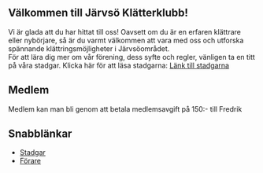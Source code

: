 ## Välkommen till Järvsö Klätterklubb!
<!--![morkberget_header](https://github.com/robertvs/jkk/assets/1116237/15e841cc-ff76-4abf-a41c-b1c32b4a1155)-->
Vi är glada att du har hittat till oss! Oavsett om du är en erfaren klättrare eller nybörjare, så är du varmt välkommen att vara med oss och utforska spännande klättringsmöjligheter i Järvsöområdet.
<br />
För att lära dig mer om vår förening, dess syfte och regler, vänligen ta en titt på våra stadgar. Klicka här för att läsa stadgarna: [Länk till stadgarna](stadgar.md)

## Medlem
Medlem kan man bli genom att betala medlemsavgift på 150:- till Fredrik

## Snabblänkar 
- [Stadgar](stadgar.md)
- [Förare](forare.md)
